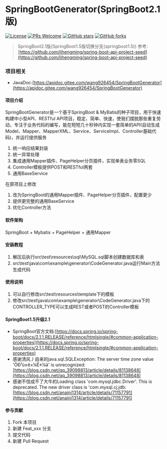 # SpringBootGenerator(SpringBoot2.1版)

[![License](https://img.shields.io/badge/license-MIT-blue.svg)](LICENSE)
[![PRs Welcome](https://img.shields.io/badge/PRs-welcome-brightgreen.svg)](https://github.com/wang926454/SpringBootGenerator/pulls)
[![GitHub stars](https://img.shields.io/github/stars/wang926454/SpringBootGenerator.svg?style=social&label=Stars)](https://github.com/wang926454/SpringBootGenerator)
[![GitHub forks](https://img.shields.io/github/forks/wang926454/SpringBootGenerator.svg?style=social&label=Fork)](https://github.com/wang926454/SpringBootGenerator)

> SpringBoot2.1版(SpringBoot1.5版切换分支(springboot1.5))
> 参考:[https://github.com/lihengming/spring-boot-api-project-seed](https://github.com/lihengming/spring-boot-api-project-seed)

### 项目相关

* JavaDoc:[https://apidoc.gitee.com/wang926454/SpringBootGenerator](https://apidoc.gitee.com/wang926454/SpringBootGenerator)

#### 项目介绍

SpringBootGenerator是一个基于SpringBoot & MyBatis的种子项目，用于快速构建中小型API、RESTful API项目，稳定、简单、快速，使我们摆脱那些重复劳动，专注于业务代码的编写，能在短短几十秒钟内实现一套简单的API(自动生成Model、Mapper、MapperXML、Service、ServiceImpl、Controller基础代码)，并运行提供服务

1. 统一响应结果封装
2. 统一异常处理
3. 集成通用Mapper插件、PageHelper分页插件，实现单表业务零SQL
4. Controller模板提供POST和RESTful两套
5. 通用BaseService

在原项目上修改

1. 改为SpringBoot的通用Mapper插件、PageHelper分页插件，配置更少
2. 提供更完整的通用BaseService
3. 优化Controller方法

#### 软件架构

SpringBoot + Mybatis + PageHelper + 通用Mapper

#### 安装教程

1. 解压后执行src\test\resources\sql\MySQL.sql脚本创建数据库和表
2. src\test\java\com\example\generator\CodeGenerator.java运行Main方法生成代码

#### 使用说明

1. 可以自行修改src\test\resources\template下的模板
2. 修改src\test\java\com\example\generator\CodeGenerator.java下的CONTROLLER_TYPE可以生成REST或者POST的Controller模板

#### SpringBoot1.5升级2.1

* SpringBoot官方文档:[https://docs.spring.io/spring-boot/docs/2.1.1.RELEASE/reference/htmlsingle/#common-application-properties](https://docs.spring.io/spring-boot/docs/2.1.1.RELEASE/reference/htmlsingle/#common-application-properties)
* 感谢清风丿自来的java.sql.SQLException: The server time zone value 'ÖÐ¹ú±ê×¼Ê±¼ä' is unrecognized:[https://blog.csdn.net/qq_39098813/article/details/81138648](https://blog.csdn.net/qq_39098813/article/details/81138648)
* 感谢不信成不了大牛的Loading class 'com.mysql.jdbc.Driver'. This is deprecated. The new driver class is 'com.mysql.cj.jdb:[https://blog.csdn.net/anaini1314/article/details/71157791](https://blog.csdn.net/anaini1314/article/details/71157791)

#### 参与贡献

1. Fork 本项目
2. 新建 Feat_xxx 分支
3. 提交代码
4. 新建 Pull Request
